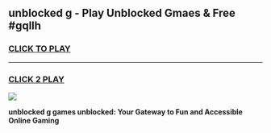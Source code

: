 
## unblocked g - Play Unblocked Gmaes & Free #gqllh
<h3>
<a href="https://news.freeplayer.one?title=unblocked_g&ref=03M">CLICK TO PLAY</a></h3>
<hr>

<h3>
<a href="https://news.freeplayer.one?title=unblocked_g&ref=03M">CLICK 2 PLAY</a>
  
</h3>

<a href="https://news.freeplayer.one?title=unblocked_g&ref=03M"><img src="https://clearcache.store/games.png"></a>


**unblocked g games unblocked: Your Gateway to Fun and Accessible Online Gaming**
